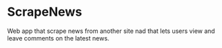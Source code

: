 # ScrapeNews
Web app that scrape news from another site nad  that lets users view and leave comments on the latest news.
